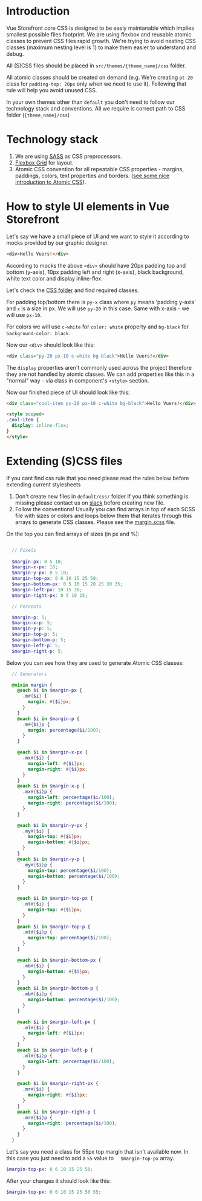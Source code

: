 # Introduction

Vue Storefront core CSS is designed to be easly maintanable which implies smallest possible files footprint. We are using flexbox and reusable atomic classes to prevent CSS files rapid growth. We're trying to avoid nesting CSS classes (maximum nesting level is 1) to make them easier to understand and debug.

All (S)CSS files should be placed in `src/themes/{theme_name}/css` folder.

All atomic classes should be created on demand (e.g. We're creating `pt-20` class for `padding-top: 20px` only when we need to use it). Following that rule will help you avoid unused CSS.

In your own themes other than `default` you don't need to follow our technology stack and conventions. All we require is correct path to CSS folder (`{theme_name}/css`)

# Technology stack

1. We are using [SASS](http://sass-lang.com/) as CSS preprocessors.
2. [Flexbox Grid](http://flexboxgrid.com/) for layout.
3. Atomic CSS convention for all repeatable CSS properties - margins, paddings, colors, text properties and borders. ([see some nice introduction to Atomic CSS](https://www.lucidchart.com/techblog/2014/01/31/atomic-css-tool-set/)).

# How to style UI elements in Vue Storefront

Let's say we have a small piece of UI and we want to style it according to mocks provided by our graphic designer.
```html
<div>Hello Vuers!</div>
```

According to mocks the above `<div>` should have 20px padding top and bottom (y-axis), 10px padding left and right (x-axis), black background, white text color and display inline-flex.

Let's check the [CSS folder](https://github.com/DivanteLtd/vue-storefront/tree/master/src/themes/default/css) and find required classes.

For padding top/bottom there is `py-x` class where `py` means 'padding y-axis' and `x` is a size in px. We will use `py-20` in this case. Same with x-axis - we will use `px-10`.

For colors we will use `c-white` for `color: white` property and `bg-black` for `background-color: black`.

Now our `<div>` should look like this:
```html
<div class="py-20 px-10 c-white bg-black">Hello Vuers!</div>
```

The `display` properties aren't commonly used across the project therefore they are not handled by atomic classes. We can add properties like this in a "normal" way - via class in component's `<style>` section.

Now our finished piece of UI should look like this:
```html
<div class="cool-item py-20 px-10 c-white bg-black">Hello Vuers!</div>
```
```html
<style scoped>
.cool-item {
  display: inline-flex;
}
</style>
```

# Extending (S)CSS files

If you cant find css rule that you need please read the rules below before extending current stylesheets

1. Don't create new files in `default/css/` folder If you think something is missing please contact us on [slack](http://vuestorefront.slack.com) before creating new file. 
2. Follow the conventions! Usually you can find arrays in top of each SCSS file with sizes or colors and loops below them that iterates through this arrays to generate CSS classes. Please see the [margin.scss](https://github.com/DivanteLtd/vue-storefront/blob/master/src/themes/default/css/margin.scss) file. 

On the top you can find arrays of sizes (in px and %):

```SCSS

  // Pixels
  
  $margin-px: 0 5 10;
  $margin-x-px: 10;
  $margin-y-px: 0 5 10;
  $margin-top-px: 0 6 10 15 25 50;
  $margin-bottom-px: 0 5 10 15 20 25 30 35;
  $margin-left-px: 10 15 30;
  $margin-right-px: 0 5 10 15; 

  // Percents

  $margin-p: 5;
  $margin-x-p: 5;
  $margin-y-p: 5;
  $margin-top-p: 5;
  $margin-bottom-p: 5;
  $margin-left-p: 5;
  $margin-right-p: 5;
```
Below you can see how they are used to generate Atomic CSS classes:

```SCSS
  // Generators

  @mixin margin {
    @each $i in $margin-px {
      .m#{$i} {
        margin: #{$i}px;
      }
    }
    @each $i in $margin-p {
      .m#{$i}p {
        margin: percentage($i/100);
      }
    }

    @each $i in $margin-x-px {
      .mx#{$i} {
        margin-left: #{$i}px;
        margin-right: #{$i}px;
      }
    }
    @each $i in $margin-x-p {
      .mx#{$i}p {
        margin-left: percentage($i/100);
        margin-right: percentage($i/100);
      }
    }

    @each $i in $margin-y-px {
      .my#{$i} {
        margin-top: #{$i}px;
        margin-bottom: #{$i}px;
      }
    }
    @each $i in $margin-y-p {
      .my#{$i}p {
        margin-top: percentage($i/100);
        margin-bottom: percentage($i/100);
      }
    }

    @each $i in $margin-top-px {
      .mt#{$i} {
        margin-top: #{$i}px;
      }
    }
    @each $i in $margin-top-p {
      .mt#{$i}p {
        margin-top: percentage($i/100);
      }
    }

    @each $i in $margin-bottom-px {
      .mb#{$i} {
        margin-bottom: #{$i}px;
      }
    }
    @each $i in $margin-bottom-p {
      .mb#{$i}p {
        margin-bottom: percentage($i/100);
      }
    }

    @each $i in $margin-left-px {
      .ml#{$i} {
        margin-left: #{$i}px;
      }
    }
    @each $i in $margin-left-p {
      .ml#{$i}p {
        margin-left: percentage($i/100);
      }
    }

    @each $i in $margin-right-px {
      .mr#{$i} {
        margin-right: #{$i}px;
      }
    }
    @each $i in $margin-right-p {
      .mr#{$i}p {
        margin-right: percentage($i/100);
      }
    }
  }
```
Let's say you need a class for 55px top margin that isn't available now. In this case you just need to add a `55` value to `  $margin-top-px` array.
```SCSS
$margin-top-px: 0 6 10 15 25 50;
```

After your changes it should look like this:
```SCSS
$margin-top-px: 0 6 10 15 25 50 55;
```

